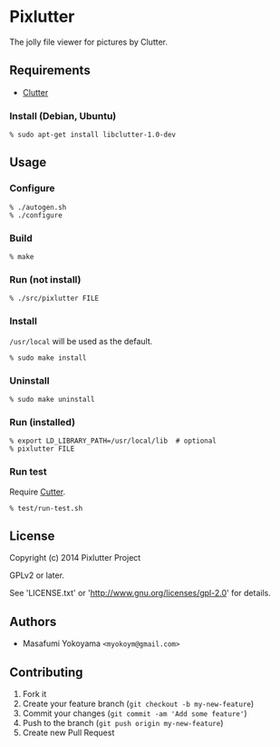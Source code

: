 # Pixlutter

The jolly file viewer for pictures by Clutter.

## Requirements

* [Clutter](https://wiki.gnome.org/Projects/Clutter)

### Install (Debian, Ubuntu)

    % sudo apt-get install libclutter-1.0-dev

## Usage

### Configure

    % ./autogen.sh
    % ./configure

### Build

    % make

### Run (not install)

    % ./src/pixlutter FILE

### Install

`/usr/local` will be used as the default.

    % sudo make install

### Uninstall

    % sudo make uninstall

### Run (installed)

    % export LD_LIBRARY_PATH=/usr/local/lib  # optional
    % pixlutter FILE

### Run test

Require [Cutter](http://cutter.sourceforge.net/).

    % test/run-test.sh

## License

Copyright (c) 2014 Pixlutter Project

GPLv2 or later.

See 'LICENSE.txt' or 'http://www.gnu.org/licenses/gpl-2.0' for details.

## Authors

* Masafumi Yokoyama `<myokoym@gmail.com>`

## Contributing

1. Fork it
2. Create your feature branch (`git checkout -b my-new-feature`)
3. Commit your changes (`git commit -am 'Add some feature'`)
4. Push to the branch (`git push origin my-new-feature`)
5. Create new Pull Request
